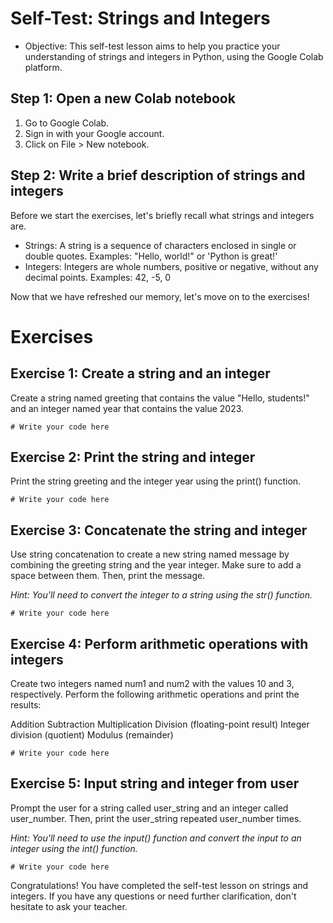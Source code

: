# Self-Test: Strings and Integers

+ Objective: This self-test lesson aims to help you practice your understanding of strings and integers in Python, using the Google Colab platform.

## Step 1: Open a new Colab notebook

1. Go to Google Colab.
2. Sign in with your Google account.
3. Click on File > New notebook.

## Step 2: Write a brief description of strings and integers

Before we start the exercises, let's briefly recall what strings and integers are.

+ Strings: A string is a sequence of characters enclosed in single or double quotes. Examples: "Hello, world!" or 'Python is great!'
+ Integers: Integers are whole numbers, positive or negative, without any decimal points. Examples: 42, -5, 0

Now that we have refreshed our memory, let's move on to the exercises!

# Exercises

## Exercise 1: Create a string and an integer

Create a string named greeting that contains the value "Hello, students!" and an integer named year that contains the value 2023.

```
# Write your code here
```
## Exercise 2: Print the string and integer
Print the string greeting and the integer year using the print() function.

```
# Write your code here
```
## Exercise 3: Concatenate the string and integer
Use string concatenation to create a new string named message by combining the greeting string and the year integer. Make sure to add a space between them. Then, print the message.

_Hint: You'll need to convert the integer to a string using the str() function._

```
# Write your code here
```
## Exercise 4: Perform arithmetic operations with integers

Create two integers named num1 and num2 with the values 10 and 3, respectively. Perform the following arithmetic operations and print the results:

Addition
Subtraction
Multiplication
Division (floating-point result)
Integer division (quotient)
Modulus (remainder)

```
# Write your code here
```
## Exercise 5: Input string and integer from user
Prompt the user for a string called user_string and an integer called user_number. Then, print the user_string repeated user_number times.

_Hint: You'll need to use the input() function and convert the input to an integer using the int() function._
```
# Write your code here
```

Congratulations! You have completed the self-test lesson on strings and integers. If you have any questions or need further clarification, don't hesitate to ask your teacher.

